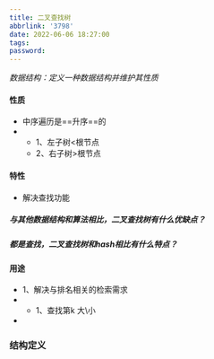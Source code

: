```yaml
---
title: 二叉查找树
abbrlink: '3798'
date: 2022-06-06 18:27:00
tags:
password:
---
```


*数据结构：定义一种数据结构并维护其性质*



#### 性质

* 中序遍历是==升序==的
* * 1、左子树<根节点
  * 2、右子树>根节点









#### 特性

* 解决查找功能



##### 与其他数据结构和算法相比，二叉查找树有什么优缺点？



##### 都是查找，二叉查找树和hash相比有什么特点？







#### 用途

* 1、解决与排名相关的检索需求
* * 1、查找第k 大\小
* 







### 结构定义

